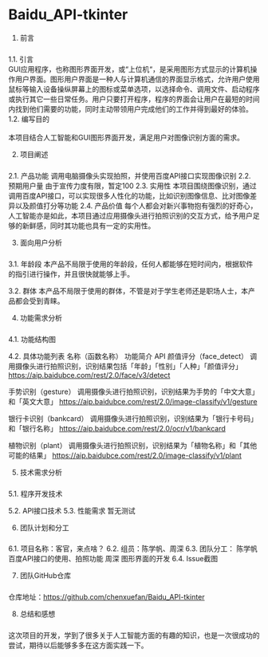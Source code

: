 # Baidu_API-tkinter

1.	前言
###
1.1.	引言<br>
GUI应用程序，也称图形界面开发，或“上位机“，是采用图形方式显示的计算机操作用户界面。图形用户界面是一种人与计算机通信的界面显示格式，允许用户使用鼠标等输入设备操纵屏幕上的图标或菜单选项，以选择命令、调用文件、启动程序或执行其它一些日常任务。用户只要打开程序，程序的界面会让用户在最短的时间内找到他们需要的功能，同时主动带领用户完成他们的工作并得到最好的体验。<br>
1.2.	编写目的<br>	
本项目结合人工智能和GUI图形界面开发，满足用户对图像识别方面的需求。
	
2.	项目阐述
###
2.1.	产品功能
调用电脑摄像头实现拍照，并使用百度API接口实现图像识别
2.2.	预期用户量
由于宣传力度有限，暂定100
2.3.	实用性
本项目围绕图像识别，通过调用百度API接口，可以实现很多人性化的功能，比如识别图像信息、比对图像差异以及颜值打分等功能
2.4.	产品价值
每个人都会对新兴事物抱有强烈的好奇心，人工智能亦是如此，本项目通过应用摄像头进行拍照识别的交互方式，给予用户足够的新鲜感，同时其功能也具有一定的实用性。

3.	面向用户分析
###
3.1.	年龄段	
本产品不局限于使用的年龄段，任何人都能够在短时间内，根据软件的指引进行操作，并且很快就能够上手。

3.2.	群体
本产品不局限于使用的群体，不管是对于学生老师还是职场人士，本产品都会受到青睐。

4.	功能需求分析
###
4.1.	功能结构图
 
4.2.	具体功能列表
名称（函数名称）	功能简介	API
颜值评分（face_detect）	调用摄像头进行拍照识别，识别结果包括「年龄」「性别」「人种」「颜值评分」	https://aip.baidubce.com/rest/2.0/face/v3/detect

手势识别（gesture）	调用摄像头进行拍照识别，识别结果为手势的「中文大意」和「英文大意」	https://aip.baidubce.com/rest/2.0/image-classify/v1/gesture

银行卡识别（bankcard）	调用摄像头进行拍照识别，识别结果为「银行卡号码」和「银行名称」	https://aip.baidubce.com/rest/2.0/ocr/v1/bankcard

植物识别（plant）	调用摄像头进行拍照识别，识别结果为「植物名称」和「其他可能的结果」	https://aip.baidubce.com/rest/2.0/image-classify/v1/plant


5.	技术需求分析
###
5.1.	程序开发技术
 
5.2.	API接口技术 
5.3.	性能需求
暂无测试

6.	团队计划和分工
###
6.1.	项目名称：客官，来点啥？
6.2.	组员：陈学帆、周深
6.3.	团队分工：
陈学帆	百度API接口的使用、拍照功能
周深	图形界面的开发
6.4.	Issue截图
 

7.	团队GitHub仓库
###
仓库地址：https://github.com/chenxuefan/Baidu_API-tkinter
	

8.	总结和感想
###
这次项目的开发，学到了很多关于人工智能方面的有趣的知识，也是一次很成功的尝试，期待以后能够多多在这方面实践一下。



